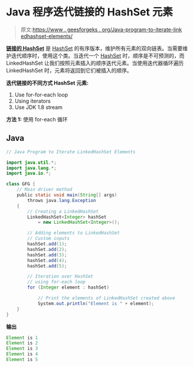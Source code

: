 # Java 程序迭代链接的 HashSet 元素

> 原文:[https://www . geesforgeks . org/Java-program-to-iterate-link edhashset-elements/](https://www.geeksforgeeks.org/java-program-to-iterate-linkedhashset-elements/)

[**链接的 HashSet**](https://www.geeksforgeeks.org/linkedhashset-in-java-with-examples/) 是 [HashSet](https://www.geeksforgeeks.org/hashset-in-java/) 的有序版本，维护所有元素的双向链表。当需要维护迭代顺序时，使用这个类。当迭代一个 [HashSet](https://www.geeksforgeeks.org/hashset-in-java/) 时，顺序是不可预测的，而 LinkedHashSet 让我们按照元素插入的顺序迭代元素。当使用迭代器循环遍历 LinkedHashSet 时，元素将返回到它们被插入的顺序。

**迭代链接的不同方式 HashSet 元素:**

1.  Use for-for-each loop
2.  Using iterators
3.  Use JDK 1.8 stream

**方法 1:** 使用 for-each 循环

## Java

```java
// Java Program to Iterate LinkedHashSet Elements

import java.util.*;
import java.lang.*;
import java.io.*;

class GFG {
    // Main driver method
    public static void main(String[] args)
        throws java.lang.Exception
    {
        // Creating a LinkedHashSet
        LinkedHashSet<Integer> hashSet
            = new LinkedHashSet<Integer>();

        // Adding elements to LinkedHashSet
        // Custom inputs
        hashSet.add(1);
        hashSet.add(2);
        hashSet.add(3);
        hashSet.add(4);
        hashSet.add(5);

        // Iteration over HashSet
        // using for-each loop
        for (Integer element : hashSet)

            // Print the elements of LinkedHashSet created above
            System.out.println("Element is " + element);
    }
}
```

**输出**

```java
Element is 1
Element is 2
Element is 3
Element is 4
Element is 5
```